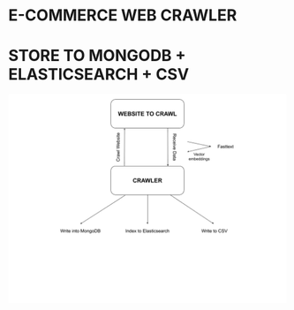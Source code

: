 # E-COMMERCE WEB CRAWLER 
# STORE TO MONGODB + ELASTICSEARCH + CSV

![Screenshot](crawler_mongodb_elasticsearch.png)
